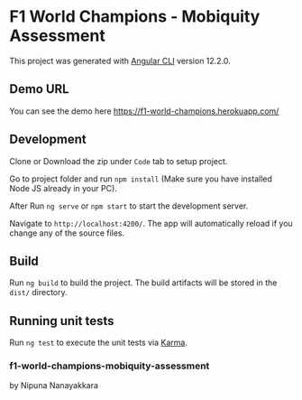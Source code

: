 # F1 World Champions - Mobiquity Assessment

This project was generated with [Angular CLI](https://github.com/angular/angular-cli) version 12.2.0.

## Demo URL
You can see the demo here https://f1-world-champions.herokuapp.com/   

## Development

Clone or Download the zip under `Code` tab to setup project.

Go to project folder and run `npm install` (Make sure you have installed Node JS already in your PC). 

After Run `ng serve` or `npm start` to start the development server. 

Navigate to `http://localhost:4200/`. The app will automatically reload if you change any of the source files.

## Build

Run `ng build` to build the project. The build artifacts will be stored in the `dist/` directory.

## Running unit tests

Run `ng test` to execute the unit tests via [Karma](https://karma-runner.github.io).


### f1-world-champions-mobiquity-assessment

by Nipuna Nanayakkara

